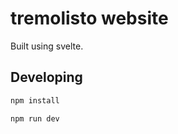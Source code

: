 # tremolisto website

Built using svelte.

## Developing

```bash
npm install
```


```bash
npm run dev
```
